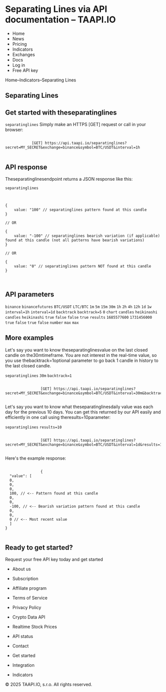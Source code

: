 # Separating Lines via API documentation – TAAPI.IO

- Home
- News
- Pricing
- Indicators
- Exchanges
- Docs
- Log in
- Free API key

Home–Indicators–Separating Lines


## Separating Lines

## Get started with theseparatinglines
`separatinglines` Simply make an HTTPS [GET] request or call in your browser:


```

			[GET] https://api.taapi.io/separatinglines?secret=MY_SECRET&exchange=binance&symbol=BTC/USDT&interval=1h
		
```

## API response
Theseparatinglinesendpoint returns a JSON response like this:

`separatinglines` 
```

			
{
    value: "100" // separatinglines pattern found at this candle
}
				
// OR

{
    value: "-100" // separatinglines bearish variation (if applicable) found at this candle (not all patterns have bearish variations)
}
				
// OR
				
{
    value: "0" // separatinglines pattern NOT found at this candle
}
			
		
```

## API parameters
`binance` `binancefutures` `BTC/USDT` `LTC/BTC` `1m` `5m` `15m` `30m` `1h` `2h` `4h` `12h` `1d` `1w` `interval=1h` `interval=1d` `backtrack` `backtrack=5` `0` `chart` `candles` `heikinashi` `candles` `heikinashi` `true` `false` `false` `true` `results` `1685577600` `1731456000` `true` `false` `true` `false` `number` `max` `max` 
## More examples
Let's say you want to know theseparatinglinesvalue on the last closed candle on the30mtimeframe. You are not interest in the real-time value, so you use thebacktrack=1optional parameter to go back 1 candle in history to the last closed candle.

`separatinglines` `30m` `backtrack=1` 
```

				[GET] https://api.taapi.io/separatinglines?secret=MY_SECRET&exchange=binance&symbol=BTC/USDT&interval=30m&backtrack=1
			
```
Let's say you want to know what theseparatinglinesdaily value was each day for the previous 10 days. You can get this returned by our API easily and efficiently in one call using theresults=10parameter:

`separatinglines` `results=10` 
```

				[GET] https://api.taapi.io/separatinglines?secret=MY_SECRET&exchange=binance&symbol=BTC/USDT&interval=1d&results=10
			
```
Here's the example response:


```

				{
  "value": [
  0,
  0,
  0,
  100, // <-- Pattern found at this candle
  0,
  0,
  -100, // <-- Bearish variation pattern found at this candle
  0,
  0,
  0 // <-- Most recent value 
  ]
}
			
```

## Ready to get started?
Request your free API key today and get started

- About us
- Subscription
- Affiliate program
- Terms of Service
- Privacy Policy
- Crypto Data API
- Realtime Stock Prices
- API status
- Contact

- Get started
- Integration
- Indicators

© 2025 TAAPI.IO, s.r.o. All rights reserved.

